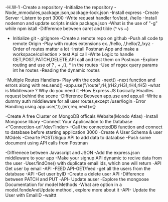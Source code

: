 -H.W-1
-Create a repository
-Initialize the repository
-Node_mmodules,package.json,package-lock.json
-Install express
-Create Server
-Listern to port 3000
-Write request handler for/test, /hello
-Install nodemon and update scripts inside    package.json
-What is the use of "-g" while npm istall
-Difference between caret and tilde (^ vs ~)

- Initialize git
-.gitignore
-Create a remote repo on github
-Push all code tp remote Origin
-Play with routes extensions ex. /hello, /,hello/2,/xyz
-Order of routes matter a lot
-Install Postman App and make a workspace/collection > test Api call
-Write Logic to handle GET,POST,PATCH,DELETE,API call and test them on Postman
-Explore routing and use of  ? , + ,(), * in the routes
-Use of regex query params int he routes
-Reading the dynamic routes


-Multiple Routes Handlers- Play with the code
-next()
-next function and errors along with res.send()
-app.use("/route",rH,(rH2,rH3),rH4,rH5)
-what is Middleware ? Why do you need it
-How Express JS basically Hnadles request behind the scene
-Difference Between app.use and app.all
-Write a dummy auth middleware for all user routes,except /user/login
-Error Handling using app.use("/),(err,req,next)={}

-Create A free Cluster on MongoDB officals Website(Mondo Atlas)
-Install Mongoose libary
-Connect Your Applicvation to the Database <"Connection-url"/devTinder>
-Call the connectedDB function and connect to database before starting application 3000
-Create A User Schema & user MOdels
-Crearte POST/Sigup API to add data to dataabse
-Push some document using API calls from Postman



-Diffrenece between Javascript and JSON
-Add the express.json middleware to your app
-Make your signup API dynamic to recive data from the user
-User.findOne() with duplicate email ids, which one will return
-API Get user by email
-API -FEED API-GET/feed -get all the users from the database
-API -Get user byID
-Create a delete user API
-Difference between PATCH  and  PUT
-API- Update auser
-Explore the mongoose Documentation for model Methods
-What are option in a model.fondeAndUpdate method , explore more about it
-API- Update the User with EmailID
-waittt